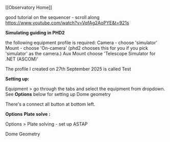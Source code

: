[[Observatory Home]]

good tutorial on the sequencer - scroll along
https://www.youtube.com/watch?v=VqfAg2AoPYE&t=921s

**Simulating guiding in PHD2**

the following equipment profile is required:
Camera - choose 'simulator'
Mount - choose 'On-camera'  (phd2 chooses this for you if you pick 'simulator' as the camera.)
Aux Mount choose 'Telescope Simulator for .NET (ASCOM)'

The profile I created on 27th September 2025 is called Test

**Setting up:**

Equipment > go through the tabs and select the equipment from dropdown.
See **Options** below for setting up Dome geometry

There's a connect all button at bottom left.

**Options**
**Plate solve :**

Options > Plate solving - set up ASTAP

Dome Geometry



